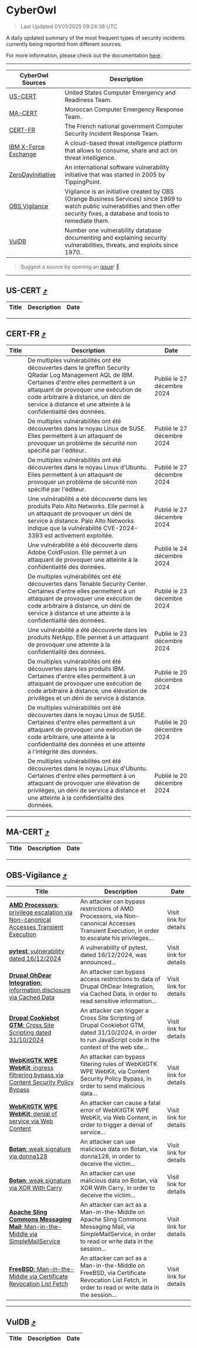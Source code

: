 
 <div id='top'></div>

# CyberOwl

 > Last Updated 01/01/2025 09:24:38 UTC
 
 A daily updated summary of the most frequent types of security incidents currently being reported from different sources.
 
 For more information, please check out the documentation [here](./docs/README.md).
 
 ---
 |CyberOwl Sources|Description|
 |---|---|
 |[US-CERT](#us-cert-arrow_heading_up)|United States Computer Emergency and Readiness Team.|
 |[MA-CERT](#ma-cert-arrow_heading_up)|Moroccan Computer Emergency Response Team.|
 |[CERT-FR](#cert-fr-arrow_heading_up)|The French national government Computer Security Incident Response Team.|
 |[IBM X-Force Exchange](#ibmcloud-arrow_heading_up)|A cloud-based threat intelligence platform that allows to consume, share and act on threat intelligence.|
 |[ZeroDayInitiative](#zerodayinitiative-arrow_heading_up)|An international software vulnerability initiative that was started in 2005 by TippingPoint.|
 |[OBS Vigilance](#obs-vigilance-arrow_heading_up)|Vigilance is an initiative created by OBS (Orange Business Services) since 1999 to watch public vulnerabilities and then offer security fixes, a database and tools to remediate them.|
 |[VulDB](#vuldb-arrow_heading_up)|Number one vulnerability database documenting and explaining security vulnerabilities, threats, and exploits since 1970.|
 
 > Suggest a source by opening an [issue](https://github.com/karimhabush/cyberowl/issues)! :raised_hands:
 ---

## US-CERT [:arrow_heading_up:](#cyberowl)

 |Title|Description|Date|
 |---|---|---|
 
 ---

## CERT-FR [:arrow_heading_up:](#cyberowl)

 |Title|Description|Date|
 |---|---|---|
 |[](https://www.cert.ssi.gouv.fr/avis/CERTFR-2024-AVI-1110/)|De multiples vulnérabilités ont été découvertes dans le greffon Security QRadar Log Management AQL de IBM. Certaines d'entre elles permettent à un attaquant de provoquer une exécution de code arbitraire à distance, un déni de service à distance et une atteinte à la confidentialité des données.|Publié le 27 décembre 2024|
 |[](https://www.cert.ssi.gouv.fr/avis/CERTFR-2024-AVI-1109/)|De multiples vulnérabilités ont été découvertes dans le noyau Linux de SUSE. Elles permettent à un attaquant de provoquer un problème de sécurité non spécifié par l'éditeur.|Publié le 27 décembre 2024|
 |[](https://www.cert.ssi.gouv.fr/avis/CERTFR-2024-AVI-1108/)|De multiples vulnérabilités ont été découvertes dans le noyau Linux d'Ubuntu. Elles permettent à un attaquant de provoquer un problème de sécurité non spécifié par l'éditeur.|Publié le 27 décembre 2024|
 |[](https://www.cert.ssi.gouv.fr/avis/CERTFR-2024-AVI-1107/)|Une vulnérabilité a été découverte dans les produits Palo Alto Networks. Elle permet à un attaquant de provoquer un déni de service à distance. Palo Alto Networks indique que la vulnérabilité CVE-2024-3393 est activement exploitée.|Publié le 27 décembre 2024|
 |[](https://www.cert.ssi.gouv.fr/avis/CERTFR-2024-AVI-1106/)|Une vulnérabilité a été découverte dans Adobe ColdFusion. Elle permet à un attaquant de provoquer une atteinte à la confidentialité des données.|Publié le 24 décembre 2024|
 |[](https://www.cert.ssi.gouv.fr/avis/CERTFR-2024-AVI-1105/)|De multiples vulnérabilités ont été découvertes dans Tenable Security Center. Certaines d'entre elles permettent à un attaquant de provoquer une exécution de code arbitraire à distance, un déni de service à distance et une atteinte à la confidentialité des données.|Publié le 23 décembre 2024|
 |[](https://www.cert.ssi.gouv.fr/avis/CERTFR-2024-AVI-1104/)|Une vulnérabilité a été découverte dans les produits NetApp. Elle permet à un attaquant de provoquer une atteinte à la confidentialité des données.|Publié le 23 décembre 2024|
 |[](https://www.cert.ssi.gouv.fr/avis/CERTFR-2024-AVI-1103/)|De multiples vulnérabilités ont été découvertes dans les produits IBM. Certaines d'entre elles permettent à un attaquant de provoquer une exécution de code arbitraire à distance, une élévation de privilèges et un déni de service à distance.|Publié le 20 décembre 2024|
 |[](https://www.cert.ssi.gouv.fr/avis/CERTFR-2024-AVI-1102/)|De multiples vulnérabilités ont été découvertes dans le noyau Linux de SUSE. Certaines d'entre elles permettent à un attaquant de provoquer une exécution de code arbitraire, une atteinte à la confidentialité des données et une atteinte à l'intégrité des données.|Publié le 20 décembre 2024|
 |[](https://www.cert.ssi.gouv.fr/avis/CERTFR-2024-AVI-1101/)|De multiples vulnérabilités ont été découvertes dans le noyau Linux d'Ubuntu. Certaines d'entre elles permettent à un attaquant de provoquer une élévation de privilèges, un déni de service à distance et une atteinte à la confidentialité des données.|Publié le 20 décembre 2024|
 
 ---

## MA-CERT [:arrow_heading_up:](#cyberowl)

 |Title|Description|Date|
 |---|---|---|
 
 ---

## OBS-Vigilance [:arrow_heading_up:](#cyberowl)

 |Title|Description|Date|
 |---|---|---|
 |[<a href="https://vigilance.fr/vulnerability/AMD-Processors-privilege-escalation-via-Non-canonical-Accesses-Transient-Execution-45507" class="noirorange"><b>AMD Processors</b>: privilege escalation via Non-canonical Accesses Transient Execution</a>](https://vigilance.fr/vulnerability/AMD-Processors-privilege-escalation-via-Non-canonical-Accesses-Transient-Execution-45507)|An attacker can bypass restrictions of AMD Processors, via Non-canonical Accesses Transient Execution, in order to escalate his privileges...|Visit link for details|
 |[<a href="https://vigilance.fr/vulnerability/pytest-vulnerability-dated-16-12-2024-45908" class="noirorange"><b>pytest</b>: vulnerability dated 16/12/2024</a>](https://vigilance.fr/vulnerability/pytest-vulnerability-dated-16-12-2024-45908)|A vulnerability of pytest, dated 16/12/2024, was announced...|Visit link for details|
 |[<a href="https://vigilance.fr/vulnerability/Drupal-OhDear-Integration-information-disclosure-via-Cached-Data-45501" class="noirorange"><b>Drupal OhDear Integration</b>: information disclosure via Cached Data</a>](https://vigilance.fr/vulnerability/Drupal-OhDear-Integration-information-disclosure-via-Cached-Data-45501)|An attacker can bypass access restrictions to data of Drupal OhDear Integration, via Cached Data, in order to read sensitive information...|Visit link for details|
 |[<a href="https://vigilance.fr/vulnerability/Drupal-Cookiebot-GTM-Cross-Site-Scripting-dated-31-10-2024-45500" class="noirorange"><b>Drupal Cookiebot GTM</b>: Cross Site Scripting dated 31/10/2024</a>](https://vigilance.fr/vulnerability/Drupal-Cookiebot-GTM-Cross-Site-Scripting-dated-31-10-2024-45500)|An attacker can trigger a Cross Site Scripting of Drupal Cookiebot GTM, dated 31/10/2024, in order to run JavaScript code in the context of the web site...|Visit link for details|
 |[<a href="https://vigilance.fr/vulnerability/WebKitGTK-WPE-WebKit-ingress-filtrering-bypass-via-Content-Security-Policy-Bypass-45499" class="noirorange"><b>WebKitGTK  WPE WebKit</b>: ingress filtrering bypass via Content Security Policy Bypass</a>](https://vigilance.fr/vulnerability/WebKitGTK-WPE-WebKit-ingress-filtrering-bypass-via-Content-Security-Policy-Bypass-45499)|An attacker can bypass filtering rules of WebKitGTK  WPE WebKit, via Content Security Policy Bypass, in order to send malicious data...|Visit link for details|
 |[<a href="https://vigilance.fr/vulnerability/WebKitGTK-WPE-WebKit-denial-of-service-via-Web-Content-45497" class="noirorange"><b>WebKitGTK  WPE WebKit</b>: denial of service via Web Content</a>](https://vigilance.fr/vulnerability/WebKitGTK-WPE-WebKit-denial-of-service-via-Web-Content-45497)|An attacker can cause a fatal error of WebKitGTK  WPE WebKit, via Web Content, in order to trigger a denial of service...|Visit link for details|
 |[<a href="https://vigilance.fr/vulnerability/Botan-weak-signature-via-donna128-45496" class="noirorange"><b>Botan</b>: weak signature via donna128</a>](https://vigilance.fr/vulnerability/Botan-weak-signature-via-donna128-45496)|An attacker can use malicious data on Botan, via donna128, in order to deceive the victim...|Visit link for details|
 |[<a href="https://vigilance.fr/vulnerability/Botan-weak-signature-via-XOR-With-Carry-45495" class="noirorange"><b>Botan</b>: weak signature via XOR With Carry</a>](https://vigilance.fr/vulnerability/Botan-weak-signature-via-XOR-With-Carry-45495)|An attacker can use malicious data on Botan, via XOR With Carry, in order to deceive the victim...|Visit link for details|
 |[<a href="https://vigilance.fr/vulnerability/Apache-Sling-Commons-Messaging-Mail-Man-in-the-Middle-via-SimpleMailService-45492" class="noirorange"><b>Apache Sling Commons Messaging Mail</b>: Man-in-the-Middle via SimpleMailService</a>](https://vigilance.fr/vulnerability/Apache-Sling-Commons-Messaging-Mail-Man-in-the-Middle-via-SimpleMailService-45492)|An attacker can act as a Man-in-the-Middle on Apache Sling Commons Messaging Mail, via SimpleMailService, in order to read or write data in the session...|Visit link for details|
 |[<a href="https://vigilance.fr/vulnerability/FreeBSD-Man-in-the-Middle-via-Certificate-Revocation-List-Fetch-45490" class="noirorange"><b>FreeBSD</b>: Man-in-the-Middle via Certificate Revocation List Fetch</a>](https://vigilance.fr/vulnerability/FreeBSD-Man-in-the-Middle-via-Certificate-Revocation-List-Fetch-45490)|An attacker can act as a Man-in-the-Middle on FreeBSD, via Certificate Revocation List Fetch, in order to read or write data in the session...|Visit link for details|
 
 ---

## VulDB [:arrow_heading_up:](#cyberowl)

 |Title|Description|Date|
 |---|---|---|
 